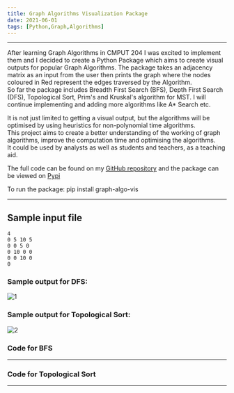 ```yaml
---
title: Graph Algorithms Visualization Package
date: 2021-06-01
tags: [Python,Graph,Algorithms]
---
```


<hr>
After learning Graph Algorithms in CMPUT 204 I was excited to implement them and I decided to create a Python Package which aims to create visual outputs for popular Graph Algorithms. The package takes an adjacency matrix as an input from the user then prints the graph where the nodes coloured in Red represent the edges traversed by the Algorithm.   
<br>
So far the package includes Breadth First Search (BFS), Depth First Search (DFS), Topological Sort, Prim's and Kruskal's algorithm for MST. I will continue implementing and adding more algorithms like A* Search etc.  


It is not just limited to getting a visual output, but the algorithms will be optimised by using heuristics for non-polynomial time algorithms.   
This project aims to create a better understanding of the working of graph algorithms, improve the computation time and optimising the algorithms.  
It could be used by analysts as well as students and teachers, as a teaching aid.

The full code can be found on my [GitHub repository](https://github.com/Akarsh654/Graph-Algorithms-Package) and the package can be viewed on [Pypi](https://pypi.org/project/graph-algo-vis/0.2/#description)    

To run the package: pip install graph-algo-vis    
<hr>

## Sample input file   

```
4
0 5 10 5
0 0 5 0
0 10 0 0
0 0 10 0
0

```    

### Sample output for DFS:   
![1](https://i.ibb.co/mXPTWQK/DFS-Result.png)   

### Sample output for Topological Sort:  
![2](https://i.ibb.co/Rz4qPMv/Graph-after-Topological-Sort.png)      

### Code for BFS  
<script src="https://gist.github.com/Akarsh654/7a2f08f2d039803c443af24f8fbfcd41.js"></script>
<hr>   

### Code for Topological Sort  
<script src="https://gist.github.com/Akarsh654/d31d1f4787df711aed59d320ba1ded77.js"></script>
<hr>  

